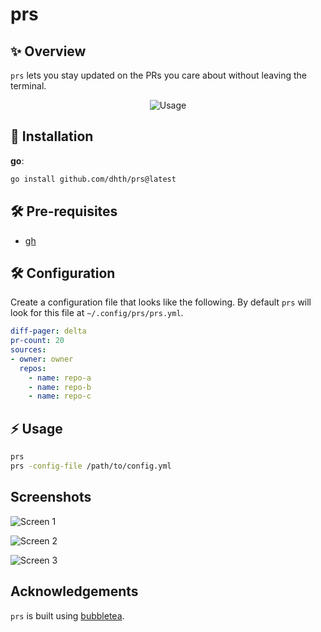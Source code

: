 # prs

✨ Overview
---

`prs` lets you stay updated on the PRs you care about without leaving the
terminal.

<p align="center">
  <img src="https://tools.dhruvs.space/images/prs/prs.gif" alt="Usage" />
</p>


💾 Installation
---

**go**:

```sh
go install github.com/dhth/prs@latest
```

🛠️ Pre-requisites
---

- [gh](https://github.com/cli/cli)


🛠️ Configuration
---

Create a configuration file that looks like the following. By default `prs` will
look for this file at `~/.config/prs/prs.yml`.

```yaml
diff-pager: delta
pr-count: 20
sources:
- owner: owner
  repos:
    - name: repo-a
    - name: repo-b
    - name: repo-c
```

⚡️ Usage
---

```bash
prs
prs -config-file /path/to/config.yml
```

Screenshots
---

![Screen 1](https://tools.dhruvs.space/images/prs/prs-1.png)

![Screen 2](https://tools.dhruvs.space/images/prs/prs-timeline-1.png)

![Screen 3](https://tools.dhruvs.space/images/prs/prs-repos-1.png)

Acknowledgements
---

`prs` is built using [bubbletea][1].

[1]: https://github.com/charmbracelet/bubbletea
